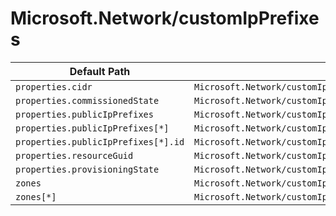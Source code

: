 # Microsoft.Network/customIpPrefixes

| Default Path | Alias |
|---|---|
| `properties.cidr` | `Microsoft.Network/customIpPrefixes/cidr` |
| `properties.commissionedState` | `Microsoft.Network/customIpPrefixes/commissionedState` |
| `properties.publicIpPrefixes` | `Microsoft.Network/customIpPrefixes/publicIpPrefixes` |
| `properties.publicIpPrefixes[*]` | `Microsoft.Network/customIpPrefixes/publicIpPrefixes[*]` |
| `properties.publicIpPrefixes[*].id` | `Microsoft.Network/customIpPrefixes/publicIpPrefixes[*].id` |
| `properties.resourceGuid` | `Microsoft.Network/customIpPrefixes/resourceGuid` |
| `properties.provisioningState` | `Microsoft.Network/customIpPrefixes/provisioningState` |
| `zones` | `Microsoft.Network/customIpPrefixes/zones` |
| `zones[*]` | `Microsoft.Network/customIpPrefixes/zones[*]` |

